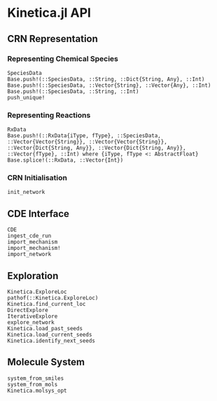 # Kinetica.jl API

## CRN Representation

### Representing Chemical Species

```@docs
SpeciesData
Base.push!(::SpeciesData, ::String, ::Dict{String, Any}, ::Int)
Base.push!(::SpeciesData, ::Vector{String}, ::Vector{Any}, ::Int)
Base.push!(::SpeciesData, ::String, ::Int)
push_unique!
```

### Representing Reactions

```@docs
RxData
Base.push!(::RxData{iType, fType}, ::SpeciesData, ::Vector{Vector{String}}, ::Vector{Vector{String}}, ::Vector{Dict{String, Any}}, ::Vector{Dict{String, Any}}, ::Vector{fType}, ::Int) where {iType, fType <: AbstractFloat}
Base.splice!(::RxData, ::Vector{Int})
```

### CRN Initialisation

```@docs
init_network
```

## CDE Interface

```@docs
CDE
ingest_cde_run
import_mechanism
import_mechanism!
import_network
```

## Exploration

```@docs
Kinetica.ExploreLoc
pathof(::Kinetica.ExploreLoc)
Kinetica.find_current_loc
DirectExplore
IterativeExplore
explore_network
Kinetica.load_past_seeds
Kinetica.load_current_seeds
Kinetica.identify_next_seeds
```

## Molecule System

```@docs
system_from_smiles
system_from_mols
Kinetica.molsys_opt
```